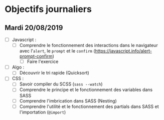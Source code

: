 # Objectifs journaliers

## Mardi 20/08/2019


* [ ] Javascript :
  * [ ] Comprendre le fonctionnement des interactions dans le navigateur avec l'`alert`, le `prompt` et le `confirm` (https://javascript.info/alert-prompt-confirm)
    * [ ] Faire l'exercice

* [ ] Algo : 
  * [ ] Découvrir le tri rapide (Quicksort)

* [ ] CSS : 
  * [ ] Savoir compiler du SCSS (`sass --watch`)
  * [ ] Comprendre le principe et le fonctionnement des variables dans SASS
  * [ ] Comprendre l'imbrication dans SASS (Nesting)
  * [ ] Comprendre l'utilité et le fonctionnement des partials dans SASS et l'importation (`@import`)
